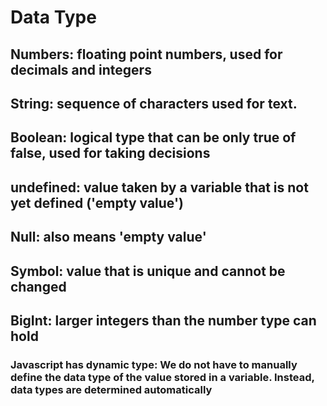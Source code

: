 # Data Type
## Numbers: floating point numbers, used for decimals and integers

## String: sequence of characters used for text. 

## Boolean: logical type that can be only true of false, used for taking decisions

## undefined: value taken by a variable that is not yet defined ('empty value')

## Null: also means 'empty value'

## Symbol: value that is unique and cannot be changed

## BigInt: larger integers than the number type can hold

### Javascript has dynamic type: We do not have to manually define the data type of the value stored in a variable. Instead, data types are determined automatically
